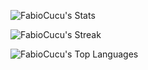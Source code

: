 <div>
  
![FabioCucu's Stats](https://github-readme-stats.vercel.app/api?username=FabioCucu&theme=midnight-purple&show_icons=true&hide_border=true&count_private=true)
  
![FabioCucu's Streak](https://github-readme-streak-stats.herokuapp.com/?user=FabioCucu&theme=midnight-purple&hide_border=true)

![FabioCucu's Top Languages](https://github-readme-stats.vercel.app/api/top-langs/?username=FabioCucu&theme=midnight-purple&show_icons=true&hide_border=true&layout=compact)

</div>

